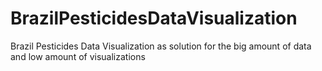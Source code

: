 # BrazilPesticidesDataVisualization
Brazil Pesticides Data Visualization as solution for the big amount of data and low amount of visualizations
